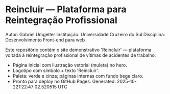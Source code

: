 # Reincluir — Plataforma para Reintegração Profissional

Autor: Gabriel Umgelter
Instituição: Universidade Cruzeiro do Sul
Disciplina: Desenvolvimento Front-end para web

Este repositório contém o site demonstrativo 'Reincluir' — plataforma voltada à reintegração profissional de vítimas de acidentes de trabalho.
- Página inicial com ilustração vetorial (muleta) no hero.
- Logotipo com símbolo + texto 'Reincluir'.
- Paleta: verde e cinza; páginas internas com fundo bege claro.
- Pronto para deploy no GitHub Pages.
Generated: 2025-10-22T22:47:02.520515 UTC
